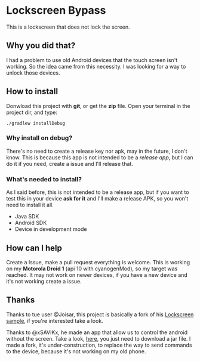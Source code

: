 # Lockscreen Bypass
This is a lockscreen that does not lock the screen.

## Why you did that?
I had a problem to use old Android devices that the touch screen isn't working.
So the idea came from this necessity. I was looking for a way to unlock those devices.

## How to install
Donwload this project with **git**, or get the **zip** file.
Open your terminal in the project dir, and type:
```
./gradlew installDebug
```

### Why install on debug?
There's no need to create a release key nor apk, may in the future, I don't know.
This is because this app is not intended to be a *release app*, but I can do it if you need, create a issue and I'll release that.

### What's needed to install?
As I said before, this is not intended to be a release app, but if you want to test this in your device **ask for it** and I'll make a release APK, so you won't need to install it all.
* Java SDK
* Android SDK
* Device in development mode

## How can I help
Create a Issue, make a pull request everything is welcome.
This is working on my **Motorola Droid 1** (api 10 with cyanogenMod), so my target was reached.
It may not work on newer devices, if you have a new device and it's not working create a issue.

## Thanks
Thanks to tue user @Joisar, this project is basically a fork of his [Lockscreen sample](https://github.com/Joisar/LockScreenApp), if you're interested take a look.

Thanks to @xSAVIKx, he made an app that allow us to control the android without the screen.
Take a look, [here](https://github.com/xSAVIKx/AndroidScreencast), you just need to download a jar file.
I made a fork, it's under-construction, to replace the way to send commands to the device, because it's not working on my old phone.